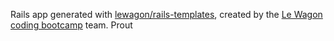Rails app generated with [lewagon/rails-templates](https://github.com/lewagon/rails-templates), created by the [Le Wagon coding bootcamp](https://www.lewagon.com) team.
Prout